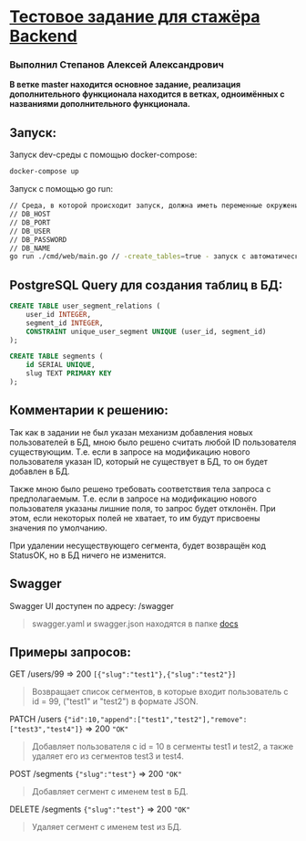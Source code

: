 # [Тестовое задание для стажёра Backend](https://github.com/avito-tech/backend-trainee-assignment-2023)

### Выполнил Степанов Алексей Александрович

**В ветке master находится основное задание, реализация дополнительного функционала находится в ветках, одноимённых с названиями дополнительного функционала.**

## Запуск:

Запуск dev-среды с помощью docker-compose:

```bash
docker-compose up
```

Запуск с помощью go run:

```bash
// Среда, в которой происходит запуск, должна иметь переменные окружения:
// DB_HOST
// DB_PORT
// DB_USER
// DB_PASSWORD
// DB_NAME
go run ./cmd/web/main.go // -create_tables=true - запуск с автоматическим созданием таблиц в БД
```

## PostgreSQL Query для создания таблиц в БД:
```sql
CREATE TABLE user_segment_relations (
    user_id INTEGER,
    segment_id INTEGER,
    CONSTRAINT unique_user_segment UNIQUE (user_id, segment_id)
);

CREATE TABLE segments (
	id SERIAL UNIQUE,
	slug TEXT PRIMARY KEY
);
```

## Комментарии к решению:

Так как в задании не был указан механизм добавления новых пользователей в БД, мною было решено считать любой ID пользователя существующим.
Т.е. если в запросе на модификацию нового пользователя указан ID, который не существует в БД, то он будет добавлен в БД.

Также мною было решено требовать соответствия тела запроса с предполагаемым.
Т.е. если в запросе на модификацию нового пользователя указаны лишние поля, то запрос будет отклонён.
При этом, если некоторых полей не хватает, то им будут присвоены значения по умолчанию.

При удалении несуществующего сегмента, будет возвращён код StatusOK, но в БД ничего не изменится.

## Swagger
Swagger UI доступен по адресу: /swagger
> swagger.yaml и swagger.json находятся в папке [docs](./docs/)

## Примеры запросов:

GET /users/99 => 200 `[{"slug":"test1"},{"slug":"test2"}]`
> Возвращает список сегментов, в которые входит пользователь с id = 99, ("test1" и "test2") в формате JSON.

PATCH /users `{"id":10,"append":["test1","test2"],"remove":["test3","test4"]}` => 200 `"OK"`
> Добавляет пользователя с id = 10 в сегменты test1 и test2, а также удаляет его из сегментов test3 и test4.

POST /segments `{"slug":"test"}` => 200 `"OK"`
> Добавляет сегмент с именем test в БД.

DELETE /segments `{"slug":"test"}` => 200 `"OK"`
> Удаляет сегмент с именем test из БД.

